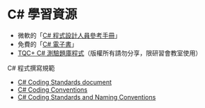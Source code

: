 # C# 學習資源

* 微軟的「[C# 程式設計人員參考手冊](https://goo.gl/Gcbdso)」
* 免費的「[C# 電子書](http://ebooks.programmersheaven.com/csharp_ebook.pdf)」
* [TQC+ C# 測驗題庫程式](https://s3-ap-northeast-1.amazonaws.com/readbook/TQCPLUS_CSHARP_DISC.zip
)（版權所有請勿分享，限研習會教室使用）

C# 程式撰寫規範

* [C# Coding Standards document](http://weblogs.asp.net/lhunt/CSharp-Coding-Standards-document)
* [C# Coding Conventions](https://msdn.microsoft.com/en-us/library/ff926074.aspx)
* [C# Coding Standards and Naming Conventions](http://www.dofactory.com/reference/csharp-coding-standards)